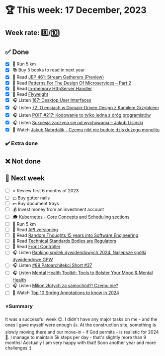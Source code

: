 # 🏆 This week: 17 December, 2023

## Week rate: 8️⃣/🔟

## ✅ Done
- [x] 🏃 Run 5 km
- [x] 📚 Buy 5 books to read in next year
- [x] 📗 Read [JEP 461: Stream Gatherers (Preview)](https://openjdk.org/jeps/461)
- [x] 📗 Read [Patterns For The Design Of Microservices – Part 2](https://foojay.io/today/patterns-for-the-design-of-microservices-part-2/)
- [x] 📗 Read [In-memory HttpServer Handler](https://inside.java/2023/11/06/in-memory-http-server-handler/)
- [x] 📗 Read [Flyweight](https://java-design-patterns.com/patterns/flyweight/)
- [x] 🎧 Listen [167: Desktop User Interfaces](https://www.programmingthrowdown.com/episodes/167-desktop-user-interfaces/)
- [x] 🎧 Listen [72. O encjach w Domain-Driven Design z Kamilem Grzybkiem](https://bettersoftwaredesign.pl/episodes/72)
- [x] 🎧 Listen [POIT #217: Kodowanie to tylko jedna z dróg programistów](https://porozmawiajmyoit.pl/poit-217-kodowanie-to-tylko-jedna-z-drog-programistow/)
- [x] 🎧 Listen [Sukcesja zaczyna się od wychowania – Jakub Lisiński](https://zaprojektujswojezycie.pl/sukcesja-zaczyna-sie-od-wychowania-jakub-lisinski/)
- [x] 🎥 Watch [Jakub Nabrdalik - Czemu nikt nie buduje dziś dużego monolitu](https://youtu.be/EnNXLNZe4nY?t=7233)

### ✔️ Extra done

## ❌ Not done

## 📝 Next week
- [ ] ⭐ Review first 6 months of 2023
- [ ] 💵 Buy gutter nails
- [ ] 💵 Buy document trays
- [ ] 💰 Invest money from an investment account
- [ ] 🎓 [Kubernetes - Core Concepts and Scheduling sections](https://www.udemy.com/course/certified-kubernetes-administrator-with-practice-tests/)
- [ ] 🏃 Run 5 km
- [ ] 📗 Read [API versioning](https://blog.frankel.ch/api-versioning/)
- [ ] 📗 Read [Random Thoughts 15 years into Software Engineering](https://roughlywritten.substack.com/p/random-thoughts-15-years-into-software)
- [ ] 📗 Read [Technical Standards Bodies are Regulators](https://www.mnot.net/blog/2023/11/01/regulators)
- [ ] 📗 Read [Front Controller](https://java-design-patterns.com/patterns/front-controller/)
- [ ] 🎧 Listen [Ranking spółek dywidendowych 2024. Najlepsze spółki dywidendowe GPW](https://inwestomat.eu/ranking-spolek-dywidendowych-2024/)
- [ ] 🎧 Listen [#89 Patoarchitekci Short #37](https://patoarchitekci.io/89/)
- [ ] 🎧 Listen [Mental Health Toolkit: Tools to Bolster Your Mood & Mental Health](https://www.hubermanlab.com/episode/mental-health-toolkit-tools-to-bolster-your-mood-mental-health)
- [ ] 🎧 Listen [Milion złotych za samochód?! Czemu nie?](https://zaprojektujswojezycie.pl/milion-zlotych-za-samochod-czemu-nie/)
- [ ] 🎥 Watch [Top 10 Spring Annotations to know in 2024](https://youtu.be/wf70Hs-aCcI)

### ⭐Summary
It was a successful week 😉. I didn't have any major tasks on me - and the ones I gave myself were enough 👍. At the construction site, something is slowly moving there and our move-in - if God permits - is realistic for 2024 🤗. I manage to maintain 5k steps per day - that's slightly more than 9 months! Acctually I am very happy with that! Soon another year and more challenges :)
